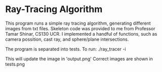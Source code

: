 # **Ray-Tracing Algorithm** 
This program runs a simple ray tracing algorithm, generating different images from txt files. 
Skeleton code was provided to me from Professor Tamar Shinar, CS130 UCR. I implemented a handful of functions, such as camera possition, cast ray, and sphere/plane intersections.

The program is separated into tests. To run:
./ray_tracer -i <test-num>

This will update the image in 'output.png'
Correct images are shown in tests.png
